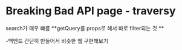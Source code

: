 # Breaking Bad API page - traversy 

search가 매우 빠름
**getQuery를 props로 해서 바로 filter되는 것 **

-백엔드 간단히 만들어서 비슷한 웹 구현해보기 

